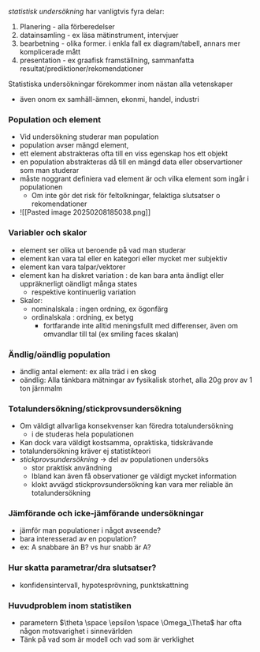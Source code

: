 
*statistisk undersökning* har vanligtvis fyra delar:
1. Planering - alla förberedelser
2. datainsamling - ex läsa mätinstrument, intervjuer
3. bearbetning - olika former. i enkla fall ex diagram/tabell, annars mer komplicerade mått
4. presentation - ex graafisk framställning, sammanfatta resultat/prediktioner/rekomendationer

Statistiska undersökningar förekommer inom nästan alla vetenskaper
- även onom ex samhäll-ämnen, ekonmi, handel, industri

### Population och element
- Vid undersökning studerar man population
- population avser mängd element, 
- ett element abstrakteras ofta till en viss egenskap hos ett objekt
- en population abstrakteras då till en mängd data eller observartioner som man studerar
- måste noggrant definiera vad element är och vilka element som ingår i populationen
	- Om inte gör det risk för feltolkningar, felaktiga slutsatser o rekomendationer
- ![[Pasted image 20250208185038.png]]

### Variabler och skalor
- element ser olika ut beroende på vad man studerar
- element kan vara tal eller en kategori eller mycket mer subjektiv
- element kan vara talpar/vektorer
- element kan ha diskret variation : de kan bara anta ändligt eller uppräknerligt oändligt många states
	- respektive kontinuerlig variation
- Skalor:
	- nominalskala : ingen ordning, ex ögonfärg
	- ordinalskala : ordning, ex betyg
		- fortfarande inte alltid meningsfullt med differenser, även om omvandlar till tal (ex smiling faces skalan)

### Ändlig/oändlig population
- ändlig antal element: ex alla träd i en skog
- oändlig: Alla tänkbara mätningar av fysikalisk storhet, alla 20g prov av 1 ton järnmalm

### Totalundersökning/stickprovsundersökning
- Om väldigt allvarliga konsekvenser kan föredra totalundersökning
	- i de studeras hela populationen
- Kan dock vara väldigt kostsamma, opraktiska, tidskrävande
- totalundersökning kräver ej statistikteori
- *stickprovsundersökning* -> del av populationen undersöks
	- stor praktisk användning
	- Ibland kan även få observationer ge väldigt mycket information
	- klokt avvägd stickprovsundersökning kan vara mer reliable än totalundersökning

### Jämförande och icke-jämförande undersökningar
- jämför man populationer i något avseende?
- bara interesserad av en population?
- ex: A snabbare än B? vs hur snabb är A?


### Hur skatta parametrar/dra slutsatser?
- konfidensintervall, hypotesprövning, punktskattning


### Huvudproblem inom statistiken
- parametern $\theta \space \epsilon \space \Omega_\Theta$ har ofta någon motsvarighet i sinnevärlden
- Tänk på vad som är modell och vad som är verklighet